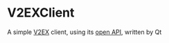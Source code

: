 # V2EXClient

A simple [V2EX](https://www.v2ex.com/) client, using its [open API](https://www.v2ex.com/p/7v9TEc53), written by Qt
